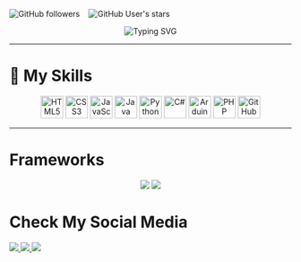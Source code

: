 <img alt="GitHub followers" src="https://img.shields.io/github/followers/LuisHdz-03?style=social" /> &nbsp;&nbsp; 
<img alt="GitHub User's stars" src="https://img.shields.io/github/stars/LuisHdz-03?style=social" /> &nbsp;&nbsp; 

<div align="center">
  <img src="https://readme-typing-svg.herokuapp.com?font=Architects+Daughter&color=%2338C2FF&size=45&center=true&vCenter=true&height=60&width=900&lines=Hey%2C+I%27m+Luis+Hernandez!+%F0%9F%91%8B;Developer+and+tech+enthusiast;Welcome+to+my+GitHub+profile!" alt="Typing SVG" />
</div>

<hr>

<h1>🚀 My Skills </h1>

<!-- Tecnologías y herramientas -->
<p align="center">
  <img src="https://cdn.jsdelivr.net/gh/devicons/devicon/icons/html5/html5-original.svg" height="40" alt="HTML5" title="HTML5"/>
  <img src="https://cdn.jsdelivr.net/gh/devicons/devicon/icons/css3/css3-original.svg" height="40" alt="CSS3" title="CSS3"/>
  <img src="https://cdn.jsdelivr.net/gh/devicons/devicon/icons/javascript/javascript-original.svg" height="40" alt="JavaScript" title="JavaScript"/>
  <img src="https://cdn.jsdelivr.net/gh/devicons/devicon/icons/java/java-original.svg" height="40" alt="Java" title="Java"/>
  <img src="https://cdn.jsdelivr.net/gh/devicons/devicon/icons/python/python-original.svg" height="40" alt="Python" title="Python"/>
  <img src="https://cdn.jsdelivr.net/gh/devicons/devicon/icons/csharp/csharp-original.svg" height="40" alt="C#" title="C#"/>
  <img src="https://cdn.jsdelivr.net/gh/devicons/devicon/icons/arduino/arduino-original.svg" height="40" alt="Arduino" title="Arduino"/>
  <img src="https://cdn.jsdelivr.net/gh/devicons/devicon/icons/php/php-original.svg" height="40" alt="PHP" title="PHP"/>
  <img src="https://cdn.jsdelivr.net/gh/devicons/devicon/icons/github/github-original-wordmark.svg" height="40" alt="GitHub" title="GitHub"/>
</p>
<hr>
<h1>Frameworks</h1>
<p align="center">
  <img src="https://img.shields.io/badge/bootstrap-%238511FA.svg?style=for-the-badge&logo=bootstrap&logoColor=white"/>
  <img src="https://img.shields.io/badge/.NET-5C2D91?style=for-the-badge&logo=.net&logoColor=white"/>
</p>
<h1>Check My Social Media</h1>
<a href="https://www.facebook.com/Dookie.luis">
  <img src="https://img.shields.io/badge/Facebook-%231877F2.svg?style=for-the-badge&logo=Facebook&logoColor=white">
</a>
<a href="https://www.instagram.com/hernandez_luis7w7r/">
  <img src="https://img.shields.io/badge/Instagram-%23E4405F.svg?style=for-the-badge&logo=Instagram&logoColor=white">
</a>
<a href="https://wa.me/524521650975">
  <img src="https://img.shields.io/badge/WhatsApp-25D366?style=for-the-badge&logo=whatsapp&logoColor=white">
</a>
